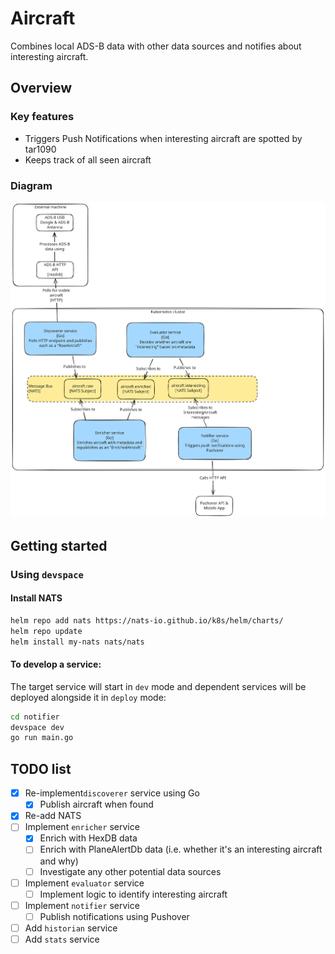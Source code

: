 # Aircraft

Combines local ADS-B data with other data sources and notifies about interesting aircraft.

## Overview

### Key features

- Triggers Push Notifications when interesting aircraft are spotted by tar1090
- Keeps track of all seen aircraft

### Diagram

![C4 Model-style "Container" diagram](docs/Aircraft-Excalidraw-2025-06-24-0942.svg)

## Getting started

### Using `devspace`

#### Install NATS

```bash
helm repo add nats https://nats-io.github.io/k8s/helm/charts/
helm repo update
helm install my-nats nats/nats
```

#### To develop a service:

The target service will start in `dev` mode and dependent services will be deployed alongside it in `deploy` mode:

```bash
cd notifier
devspace dev
go run main.go
```

## TODO list

- [x] Re-implement`discoverer` service using Go
  - [x] Publish aircraft when found
- [x] Re-add NATS
- [ ] Implement `enricher` service
  - [x] Enrich with HexDB data
  - [ ] Enrich with PlaneAlertDb data (i.e. whether it's an interesting aircraft and why)
  - [ ] Investigate any other potential data sources
- [ ] Implement `evaluator` service
  - [ ] Implement logic to identify interesting aircraft
- [ ] Implement `notifier` service
  - [ ] Publish notifications using Pushover
- [ ] Add `historian` service
- [ ] Add `stats` service
